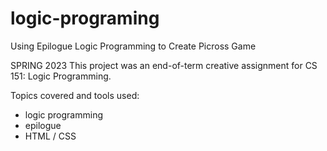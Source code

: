 # logic-programing
Using Epilogue Logic Programming to Create Picross Game

SPRING 2023 
This project was an end-of-term creative assignment for CS 151: Logic Programming.

Topics covered and tools used: 
- logic programming
- epilogue
- HTML / CSS
